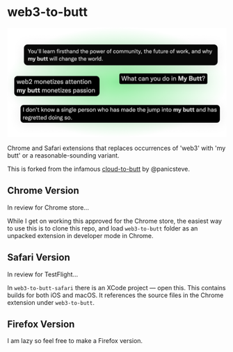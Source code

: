 # web3-to-butt

![Example replacements: "What can you do in My Butt?", "web2 monetizes attention, my butt monetizes passion"](sample.png)

Chrome and Safari extensions that replaces occurrences of 'web3' with 'my butt' or a reasonable-sounding variant.

This is forked from the infamous [cloud-to-butt](https://github.com/panicsteve/cloud-to-butt) by @panicsteve.

## Chrome Version

In review for Chrome store...

While I get on working this approved for the Chrome store, the easiest way to use this is to clone this repo, and load `web3-to-butt` folder as an unpacked extension in developer mode in Chrome.

## Safari Version

In review for TestFlight...

In `web3-to-butt-safari` there is an XCode project — open this. This contains builds for both iOS and macOS. It references the source files in the Chrome extension under `web3-to-butt`.

## Firefox Version

I am lazy so feel free to make a Firefox version.
